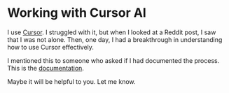 # Working with Cursor AI

I use [Cursor](https://www.cursor.com/). I struggled with it, but when I looked at a Reddit post, I saw that I was not alone. Then, one day, I had a breakthrough in understanding how to use Cursor effectively. 

I mentioned this to someone who asked if I had documented the process. This is the [documentation](https://github.com/ckelsoe/Working-with-Cursor-AI/wiki). 

Maybe it will be helpful to you. Let me know. 
